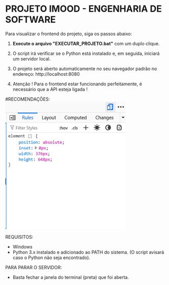 
  #  PROJETO IMOOD - ENGENHARIA DE SOFTWARE
Para visualizar o frontend do projeto, siga os passos abaixo:

1.  **Execute o arquivo "EXECUTAR_PROJETO.bat"** com um duplo clique.

2.  O script irá verificar se o Python está instalado e, em seguida, iniciará um servidor local.

3.  O projeto será aberto automaticamente no seu navegador padrão no endereço: http://localhost:8080

4. Atenção ! Para o frontend estar funcionando perfeitamente, é necessário que a API esteja ligada ! 

#RECOMENDAÇÕES:
![alt text](responsive_mode.png)


REQUISITOS:
-   Windows
-   Python 3.x instalado e adicionado ao PATH do sistema.
    (O script avisará caso o Python não seja encontrado).

PARA PARAR O SERVIDOR:
-   Basta fechar a janela do terminal (preta) que foi aberta.
